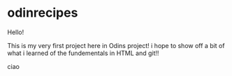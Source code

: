 # odinrecipes

Hello! 

This is my very first project here in Odins project! i hope to show off a bit of what i learned of the fundementals in HTML and git!!

ciao

